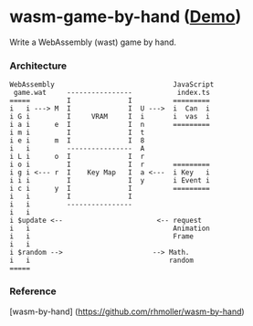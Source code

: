 wasm-game-by-hand ([Demo](https://abagames.github.io/wasm-game-by-hand/index.html))
======================
Write a WebAssembly (wast) game by hand.

### Architecture

```
WebAssembly                             JavaScript
 game.wat     ----------------           index.ts
=====         I              I          =========
i   i ---> M  I              I  U --->  i  Can  i
i G i         I     VRAM     I  i       i  vas  i
i a i      e  I              I  n       =========
i m i         I              I  t
i e i      m  I              I  8
i   i         ----------------  A 
i L i      o  I              I  r
i o i         I              I  r       =========
i g i <--- r  I    Key Map   I  a <---  i Key   i
i i i         I              I  y       i Event i
i c i      y  I              I          =========
i   i         I              I
i   i         ----------------    
i   i
i $update <--                       <-- request
i   i                                   Animation
i   i                                   Frame
i   i
i $random -->                      --> Math.
i   i                                  random
=====
```

### Reference

[wasm-by-hand] (https://github.com/rhmoller/wasm-by-hand)
